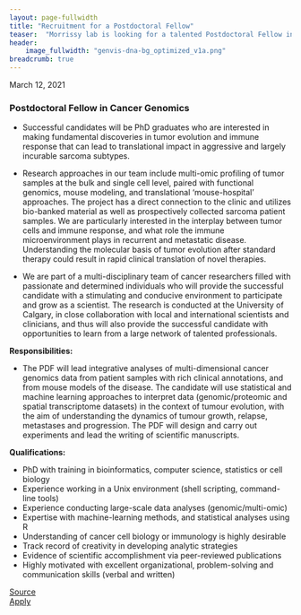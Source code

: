 ```yaml
---
layout: page-fullwidth
title: "Recruitment for a Postdoctoral Fellow"
teaser:  "Morrissy lab is looking for a talented Postdoctoral Fellow in Cancer Genomics"
header:
    image_fullwidth: "genvis-dna-bg_optimized_v1a.png"
breadcrumb: true
---
```

March 12, 2021

### Postdoctoral Fellow in Cancer Genomics

  * Successful candidates will be PhD graduates who are interested in making fundamental discoveries in tumor evolution and immune response that can lead to translational impact in aggressive and largely incurable sarcoma subtypes.

  * Research approaches in our team include multi-omic profiling of tumor samples at the bulk and single cell level, paired with functional genomics, mouse modeling, and translational ‘mouse-hospital’ approaches. The project has a direct connection to the clinic and utilizes bio-banked material as well as prospectively collected sarcoma patient samples. We are particularly interested in the interplay between tumor cells and immune response, and what role the immune microenvironment plays in recurrent and metastatic disease. Understanding the molecular basis of tumor evolution after standard therapy could result in rapid clinical translation of novel therapies.

  * We are part of a multi-disciplinary team of cancer researchers filled with passionate and determined individuals who will provide the successful candidate with a stimulating and conducive environment to participate and grow as a scientist. The research is conducted at the University of Calgary, in close collaboration with local and international scientists and clinicians, and thus will also provide the successful candidate with opportunities to learn from a large network of talented professionals.


**Responsibilities:**

  * The PDF will lead integrative analyses of multi-dimensional cancer genomics data from patient samples with rich clinical annotations, and from mouse models of the disease. The candidate will use statistical and machine learning approaches to interpret data (genomic/proteomic and spatial transcriptome datasets) in the context of tumour evolution, with the aim of understanding the dynamics of tumour growth, relapse, metastases and progression. The PDF will design and carry out experiments and lead the writing of scientific manuscripts.


**Qualifications:**

  * PhD with training in bioinformatics, computer science, statistics or cell biology
  * Experience working in a Unix environment (shell scripting, command-line tools)
  * Experience conducting large-scale data analyses (genomic/multi-omic)
  * Expertise with machine-learning methods, and statistical analyses using R
  * Understanding of cancer cell biology or immunology is highly desirable
  * Track record of creativity in developing analytic strategies
  * Evidence of scientific accomplishment via peer-reviewed publications
  * Highly motivated with excellent organizational, problem-solving and communication skills (verbal and written)

[Source](https://bioinformatics.ca/job-postings/3d139380-8344-11eb-9c11-c9a3e2e780ad/#/?&order=desc) <br/>
[Apply](mailto:Sorana.Morrissy@ucalgary.ca)
